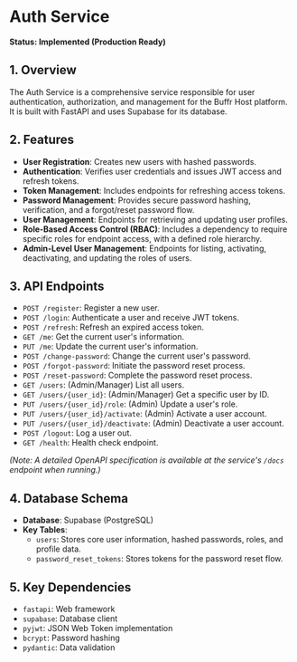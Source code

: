 # Auth Service

**Status: Implemented (Production Ready)**

## 1. Overview

The Auth Service is a comprehensive service responsible for user authentication, authorization, and management for the Buffr Host platform. It is built with FastAPI and uses Supabase for its database.

## 2. Features

-   **User Registration**: Creates new users with hashed passwords.
-   **Authentication**: Verifies user credentials and issues JWT access and refresh tokens.
-   **Token Management**: Includes endpoints for refreshing access tokens.
-   **Password Management**: Provides secure password hashing, verification, and a forgot/reset password flow.
-   **User Management**: Endpoints for retrieving and updating user profiles.
-   **Role-Based Access Control (RBAC)**: Includes a dependency to require specific roles for endpoint access, with a defined role hierarchy.
-   **Admin-Level User Management**: Endpoints for listing, activating, deactivating, and updating the roles of users.

## 3. API Endpoints

*   `POST /register`: Register a new user.
*   `POST /login`: Authenticate a user and receive JWT tokens.
*   `POST /refresh`: Refresh an expired access token.
*   `GET /me`: Get the current user's information.
*   `PUT /me`: Update the current user's information.
*   `POST /change-password`: Change the current user's password.
*   `POST /forgot-password`: Initiate the password reset process.
*   `POST /reset-password`: Complete the password reset process.
*   `GET /users`: (Admin/Manager) List all users.
*   `GET /users/{user_id}`: (Admin/Manager) Get a specific user by ID.
*   `PUT /users/{user_id}/role`: (Admin) Update a user's role.
*   `PUT /users/{user_id}/activate`: (Admin) Activate a user account.
*   `PUT /users/{user_id}/deactivate`: (Admin) Deactivate a user account.
*   `POST /logout`: Log a user out.
*   `GET /health`: Health check endpoint.

*(Note: A detailed OpenAPI specification is available at the service's `/docs` endpoint when running.)*

## 4. Database Schema

-   **Database**: Supabase (PostgreSQL)
-   **Key Tables**:
    -   `users`: Stores core user information, hashed passwords, roles, and profile data.
    -   `password_reset_tokens`: Stores tokens for the password reset flow.

## 5. Key Dependencies

-   `fastapi`: Web framework
-   `supabase`: Database client
-   `pyjwt`: JSON Web Token implementation
-   `bcrypt`: Password hashing
-   `pydantic`: Data validation

